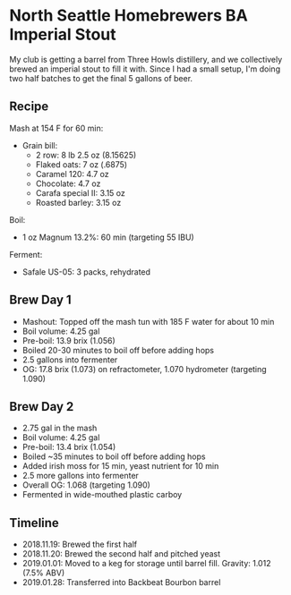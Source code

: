 # North Seattle Homebrewers BA Imperial Stout

My club is getting a barrel from Three Howls distillery, and we collectively brewed an imperial stout to fill it with. Since I had a small setup, I'm doing two half batches to get the final 5 gallons of beer.

## Recipe

Mash at 154 F for 60 min:
- Grain bill:
	- 2 row: 8 lb 2.5 oz (8.15625)
	- Flaked oats: 7 oz (.6875)
	- Caramel 120: 4.7 oz
	- Chocolate: 4.7 oz
	- Carafa special II: 3.15 oz
	- Roasted barley: 3.15 oz

Boil:
- 1 oz Magnum 13.2%: 60 min (targeting 55 IBU)

Ferment:
- Safale US-05: 3 packs, rehydrated

## Brew Day 1
- Mashout: Topped off the mash tun with 185 F water for about 10 min
- Boil volume: 4.25 gal
- Pre-boil: 13.9 brix (1.056)
- Boiled 20-30 minutes to boil off before adding hops
- 2.5 gallons into fermenter
- OG: 17.8 brix (1.073) on refractometer, 1.070 hydrometer (targeting 1.090)

## Brew Day 2
- 2.75 gal in the mash
- Boil volume: 4.25 gal
- Pre-boil: 13.4 brix (1.054)
- Boiled ~35 minutes to boil off before adding hops
- Added irish moss for 15 min, yeast nutrient for 10 min
- 2.5 more gallons into fermenter
- Overall OG: 1.068 (targeting 1.090)
- Fermented in wide-mouthed plastic carboy

## Timeline
- 2018.11.19: Brewed the first half
- 2018.11.20: Brewed the second half and pitched yeast
- 2019.01.01: Moved to a keg for storage until barrel fill. Gravity: 1.012 (7.5% ABV)
- 2019.01.28: Transferred into Backbeat Bourbon barrel
